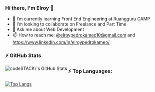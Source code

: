### Hi there, I'm Elroy 👋

- 🌱 I’m currently learning Front End Engineering at Ruangguru CAMP
- 👯 I’m looking to collaborate on Freelance and Part Time
- 💬 Ask me about Web Development
- 📫 How to reach me: @elroypedrokameo10@gmail.com and https://www.linkedin.com/in/elroypedrokameo/


### :zap: GitHub Stats

  <img align="left" alt="codeSTACKr's GitHub Stats" src="https://github-readme-stats.vercel.app/api?username=elroypedrokameo&show_icons=true&theme=radical" />
  

### :zap: Top Languages:
[![Top Langs](https://github-readme-stats.vercel.app/api/top-langs/?username=elroypedrokameo&layout=compact)](https://github.com/elroypedrokameo/github-readme-stats)


